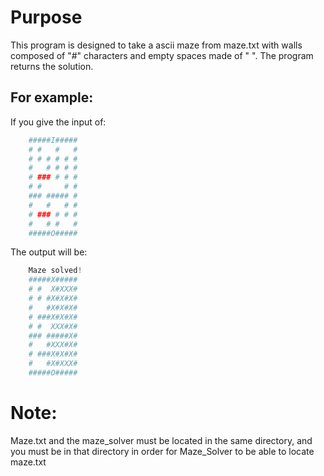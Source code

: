 # Purpose
This program is designed to take a ascii maze from maze.txt with walls composed of "#" characters and empty spaces made of " ". The program returns the solution.

## For example:
If you give the input of:
```python
    #####I#####
    # #   #   #
    # # # # # #
    #   # # # #
    # ### # # #
    # #     # #
    ### ##### #
    #   #   # #
    # ### # # #
    #   # #   #
    #####O#####
```

The output will be:
```python
    Maze solved!
    #####X#####
    # #  X#XXX#
    # # #X#X#X#
    #   #X#X#X#
    # ###X#X#X#
    # #  XXX#X#
    ### #####X#
    #   #XXX#X#
    # ###X#X#X#
    #   #X#XXX#
    #####O#####
```

# Note:
Maze.txt and the maze_solver must be located in the same directory, and you must be in that directory in order for Maze_Solver to be able to locate maze.txt
